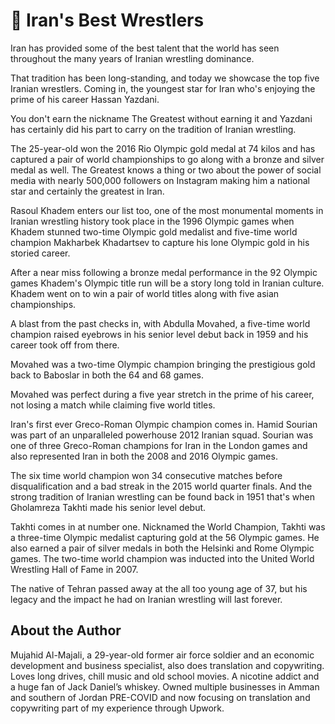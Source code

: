 # 🤼 Iran's Best Wrestlers

Iran has provided some of the best talent that the world has seen throughout the many years of Iranian wrestling dominance.

That tradition has been long-standing, and today we showcase the top five Iranian wrestlers. Coming in, the youngest star for Iran who's enjoying the prime of his career Hassan Yazdani.

You don't earn the nickname The Greatest without earning it and Yazdani has certainly did his part to carry on the tradition of Iranian wrestling.

The 25-year-old won the 2016 Rio Olympic gold medal at 74 kilos and has captured a pair of world championships to go along with a bronze and silver medal as well. The Greatest knows a thing or two about the power of social media with nearly 500,000 followers on Instagram making him a national star and certainly the greatest in Iran.

Rasoul Khadem enters our list too, one of the most monumental moments in Iranian wrestling history took place in the 1996 Olympic games when Khadem stunned two-time Olympic gold medalist and five-time world champion Makharbek Khadartsev to capture his lone Olympic gold in his storied career.

After a near miss following a bronze medal performance in the 92 Olympic games Khadem's Olympic title run will be a story long told in Iranian culture. Khadem went on to win a pair of world titles along with five asian championships.

A blast from the past checks in, with Abdulla Movahed, a five-time world champion raised eyebrows in his senior level debut back in 1959 and his career took off from there.

Movahed was a two-time Olympic champion bringing the prestigious gold back to Baboslar in both the 64 and 68 games.

Movahed was perfect during a five year stretch in the prime of his career, not losing a match while claiming five world titles.

Iran's first ever Greco-Roman Olympic champion comes in. Hamid Sourian was part of an unparalleled powerhouse 2012 Iranian squad. Sourian was one of three Greco-Roman champions for Iran in the London games and also represented Iran in both the 2008 and 2016 Olympic games.

The six time world champion won 34 consecutive matches before disqualification and a bad streak in the 2015 world quarter finals. And the strong tradition of Iranian wrestling can be found back in 1951 that's when Gholamreza Takhti made his senior level debut.

Takhti comes in at number one. Nicknamed the World Champion, Takhti was a three-time Olympic medalist capturing gold at the 56 Olympic games. He also earned a pair of silver medals in both the Helsinki and Rome Olympic games. The two-time world champion was inducted into the United World Wrestling Hall of Fame in 2007.

The native of Tehran passed away at the all too young age of 37, but his legacy and the impact he had on Iranian wrestling will last forever.

## About the Author

Mujahid Al-Majali, a 29-year-old former air force soldier and an economic development and business specialist, also does translation and copywriting. Loves long drives, chill music and old school movies. A nicotine addict and a huge fan of Jack Daniel’s whiskey. Owned multiple businesses in Amman and southern of Jordan PRE-COVID and now focusing on translation and copywriting part of my experience through Upwork.
